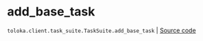 # add_base_task
`toloka.client.task_suite.TaskSuite.add_base_task` | [Source code](https://github.com/Toloka/toloka-kit/blob/v1.2.2/src/client/task_suite.py#L72)

